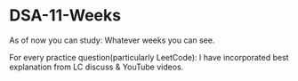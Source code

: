 # DSA-11-Weeks
As of now you can study:
Whatever weeks you can see.

For every practice question(particularly LeetCode):
I have incorporated best explanation from LC discuss & YouTube videos.